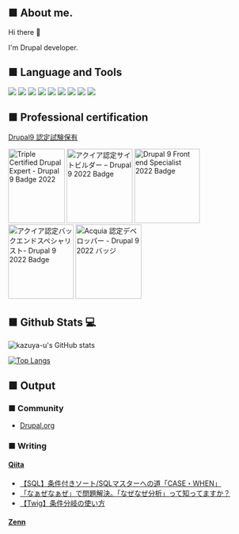 ## ■ About me.
Hi there 👋

I'm Drupal developer.

## ■ Language and Tools
<p style="display: inline">
  <img src="https://img.shields.io/badge/-drupal-0678BE.svg?logo=drupal&style=for-the-badge">
  <img src="https://img.shields.io/badge/-Php-777BB4.svg?logo=php&style=for-the-badge&logoColor=white">
  <img src="https://img.shields.io/badge/-Symfony-000000.svg?logo=symfony&style=for-the-badge">
  <img src="https://img.shields.io/badge/-React-20232A?style=for-the-badge&logo=react&logoColor=61DAFB">
  <img src="https://img.shields.io/badge/-TypeScript-000000.svg?style=for-the-badge&logo=typescript&logoColor=61DAFB">
  <img src="https://img.shields.io/badge/-JavaScript-000000.svg?style=for-the-badge&logo=JavaScript&logoColor=F7DF1E">
  <img src="https://img.shields.io/badge/-Html5-E34F26.svg?style=for-the-badge&logo=Html5&logoColor=white">
  <img src="https://img.shields.io/badge/-Css3-1572B6.svg?style=for-the-badge&logo=Css3">
  <img src="https://img.shields.io/badge/-Sass-CC6699.svg?style=for-the-badge&logo=Sass&logoColor=white">
</p>

## ■ Professional certification
[Drupal9 認定試験保有](https://certification.acquia.com/user/18866)
<p align="left">
  <img src="https://certification.acquia.com/sites/default/files/images/badges/Drupal%20Expert%20%28Drupal%209%29_0.png"
    width="114" height="150" alt="Triple Certified Drupal Expert - Drupal 9 Badge 2022" loading="lazy"
    typeof="foaf:Image">
  <img
    src="https://certification.acquia.com/sites/default/files/styles/badges/public/images/badges/Drupal%20Site%20Builder%20%28Drupal%209%29.png?itok=SF6QTKFd"
    width="133" height="150" alt="アクイア認定サイトビルダー – Drupal 9 2022 Badge" loading="lazy" typeof="foaf:Image">
  <img
    src="https://certification.acquia.com/sites/default/files/styles/badges/public/images/badges/Front%20End%20Specialist%20%28Drupal%209%29_0.png?itok=U07Z4-KP"
    width="132" height="150" alt="Drupal 9 Front end Specialist 2022 Badge" loading="lazy" typeof="foaf:Image">
  <img
    src="https://certification.acquia.com/sites/default/files/images/badges/Back%20End%20Specialist%20%28Drupal%209%29_0.png"
    width="132" height="150" alt="アクイア認定バックエンドスペシャリスト- Drupal 9 2022 Badge" loading="lazy" typeof="foaf:Image">
  <img src="https://certification.acquia.com/sites/default/files/images/badges/Developer%20%28Drupal%209%29_3.png"
    width="133" height="150" alt="Acquia 認定デベロッパー - Drupal 9 2022 バッジ" loading="lazy" typeof="foaf:Image">
</p>

## ■ Github Stats 💻
![kazuya-u's GitHub stats](https://github-readme-stats.vercel.app/api?username=kazuya-u&count_private=true&show_icons=true&theme=dark&rank_icon=github)

[![Top Langs](https://github-readme-stats.vercel.app/api/top-langs/?username=kazuya-u&layout=donut&theme=dark)](https://github.com/anuraghazra/github-readme-stats)

## ■ Output
### ■ Community
- [Drupal.org](https://www.drupal.org/user/3748259)

### ■ Writing
#### [Qiita](https://qiita.com/umekikazuya)
- [【SQL】条件付きソート/SQLマスターへの道「CASE・WHEN」](https://qiita.com/umekikazuya/items/a0132b6ac5123002932e)
- [「なぁぜなぁぜ」で問題解決。「なぜなぜ分析」って知ってますか？](https://qiita.com/umekikazuya/items/d8a709438b76f2bc054d)
- [【Twig】条件分岐の使い方](https://qiita.com/umekikazuya/items/71d3ef75471d93169966)
#### [Zenn](https://zenn.dev/kazu_u)
